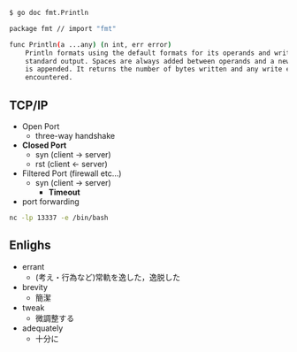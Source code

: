 ``` sh
$ go doc fmt.Println

package fmt // import "fmt"

func Println(a ...any) (n int, err error)
    Println formats using the default formats for its operands and writes to
    standard output. Spaces are always added between operands and a newline
    is appended. It returns the number of bytes written and any write error
    encountered.
```

## TCP/IP

- Open Port
  - three-way handshake
- **Closed Port**
  - syn (client -> server)
  - rst (client <- server)
- Filtered Port (firewall etc...)
  - syn (client -> server)
    - **Timeout**
- port forwarding

``` sh
nc -lp 13337 -e /bin/bash
```


## Enlighs

- errant
  - (考え・行為など)常軌を逸した，逸脱した
- brevity
  - 簡潔
- tweak
  - 微調整する
- adequately
  - 十分に
